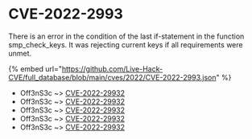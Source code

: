 # CVE-2022-2993

There is an error in the condition of the last if-statement in the function smp_check_keys. It was rejecting current keys if all requirements were unmet.

{% embed url="https://github.com/Live-Hack-CVE/full_database/blob/main/cves/2022/CVE-2022-2993.json" %}


* Off3nS3c ~> [CVE-2022-29932](https://www.alice-snow.ru/2022/database/cve-2022-2993/cve-2022-29932-off3ns3c)
* Off3nS3c ~> [CVE-2022-29932](https://www.alice-snow.ru/2022/database/cve-2022-2993/cve-2022-29932-off3ns3c)
* Off3nS3c ~> [CVE-2022-29932](https://www.alice-snow.ru/2022/database/cve-2022-2993/cve-2022-29932-off3ns3c)
* Off3nS3c ~> [CVE-2022-29932](https://www.alice-snow.ru/2022/database/cve-2022-2993/cve-2022-29932-off3ns3c)
* Off3nS3c ~> [CVE-2022-29932](https://www.alice-snow.ru/2022/database/cve-2022-2993/cve-2022-29932-off3ns3c)